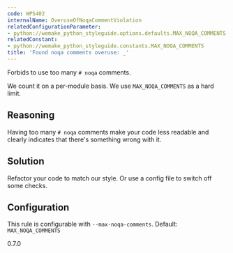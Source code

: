 ```yaml
---
code: WPS402
internalName: OveruseOfNoqaCommentViolation
relatedConfigurationParameter:
- python://wemake_python_styleguide.options.defaults.MAX_NOQA_COMMENTS
relatedConstant:
- python://wemake_python_styleguide.constants.MAX_NOQA_COMMENTS
title: 'Found noqa comments overuse: _'
---
```


Forbids to use too many `# noqa` comments.

We count it on a per-module basis. We use
`MAX_NOQA_COMMENTS` as a hard limit.

## Reasoning
Having too many `# noqa` comments make your code less readable and
clearly indicates that there's something wrong with it.

## Solution
Refactor your code to match our style. Or use a config file to
switch off some checks.

## Configuration
This rule is configurable with `--max-noqa-comments`. Default:
`MAX_NOQA_COMMENTS`

<div class="versionadded">

0.7.0

</div>